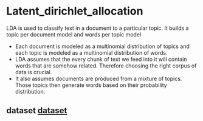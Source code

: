 # Latent_dirichlet_allocation
LDA is used to classify text in a document to a particular topic. It builds a topic per document model and words per topic model

* Each document is modeled as a multinomial distribution of topics and each topic is modeled as a multinomial distribution of words.
* LDA assumes that the every chunk of text we feed into it will contain words that are somehow related. Therefore choosing the right corpus of data is crucial. 
* It also assumes documents are produced from a mixture of topics. Those topics then generate words based on their probability distribution. 


## dataset <a href = "https://github.com/franciscadias/data/blob/master/abcnews-date-text.csv"> dataset </a>

